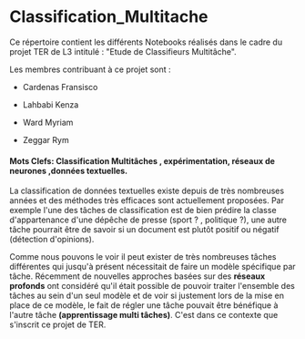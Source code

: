 # Classification_Multitache



Ce répertoire contient les différents Notebooks réalisés dans le cadre du projet TER de L3 intitulé : "Etude de Classifieurs Multitâche".

Les membres contribuant à ce projet sont :

* Cardenas Fransisco

* Lahbabi Kenza 

* Ward Myriam 

* Zeggar Rym 

#### Mots Clefs: Classification Multitâches , expérimentation, réseaux de neurones ,données textuelles.

La classification de données textuelles existe depuis de très nombreuses années et des méthodes très efficaces sont actuellement proposées. Par exemple l'une des tâches de classification est de bien prédire la classe d'appartenance d'une dépêche de presse 
(sport ? , politique ?), une autre tâche pourrait être de savoir si un document est plutôt positif ou négatif (détection d'opinions). 

Comme nous pouvons le voir il peut exister de très nombreuses tâches différentes qui jusqu'à présent nécessitait de faire un modèle spécifique par tâche. Récemment de nouvelles approches basées sur des **réseaux profonds** ont considéré qu'il était possible de pouvoir traiter l'ensemble des tâches au sein d'un seul modèle et de voir si justement lors de la mise en place de ce modèle, le fait de régler une tâche pouvait être bénéfique à l'autre tâche **(apprentissage multi tâches)**. C'est dans ce contexte que s'inscrit ce projet de TER.


 
